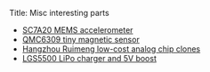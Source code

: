 Title: Misc interesting parts

* [SC7A20 MEMS accelerometer](https://www.lcsc.com/product-detail/Accelerometers_Hangzhou-Silan-Microelectronics-SC7A20TR_C5126709.html)
* [QMC6309 tiny magnetic sensor](https://www.lcsc.com/product-detail/3D-Magnetic-Sensors_QST-QMC6309_C5439871.html)
* [Hangzhou Ruimeng low-cost analog chip clones](https://www.lcsc.com/brand-detail/1183.html)
* [LGS5500 LiPo charger and 5V boost](https://www.lcsc.com/product-detail/Battery-Management_Legend-Si-LGS5500EP_C5280699.html)
